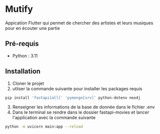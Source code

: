 # Mutify

Appication Flutter qui permet de chercher des artistes et leurs musiques pour en écouter une partie

## Pré-requis

- Python : 3.11

## Installation

1. Cloner le projet
2. utliser  la commande suivante pour installer les packages requis

```bash
pip install 'fastapi[all]' 'pymongo[srv]' python-dotenv neo4j
```
3. Renseigner les informations de la base de donnée dans le fichier .env
4. Dans le terminal se rendre dans le dossier fastapi-movies et lancer l'application avec la commande suivante

```bash
python -m uvicorn main:app --reload
```


